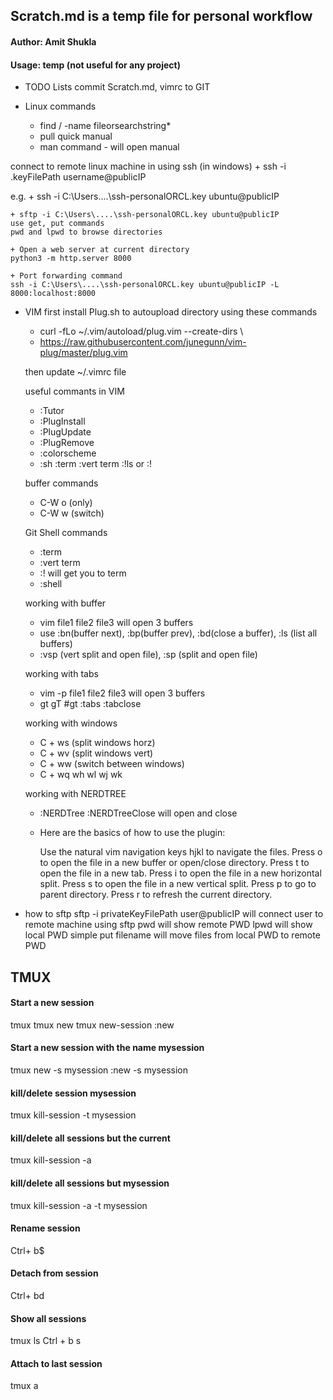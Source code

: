 ## Scratch.md is a temp file for personal workflow
#### Author: Amit Shukla
#### Usage: temp (not useful for any project)

* TODO Lists
	commit Scratch.md, vimrc to GIT

* Linux commands
	+ find / -name fileorsearchstring*
	+ pull quick manual
	+ man command - will open manual

connect to remote linux machine in using ssh (in windows)
	+ ssh -i .keyFilePath username@publicIP

e.g.
	+ ssh -i C:\Users\....\ssh-personalORCL.key ubuntu@publicIP

	+ sftp -i C:\Users\....\ssh-personalORCL.key ubuntu@publicIP
	use get, put commands
	pwd and lpwd to browse directories

	+ Open a web server at current directory
	python3 -m http.server 8000

	+ Port forwarding command
	ssh -i C:\Users\....\ssh-personalORCL.key ubuntu@publicIP -L 8000:localhost:8000


* VIM
	first install Plug.sh to autoupload directory using these commands
	- curl -fLo ~/.vim/autoload/plug.vim --create-dirs \
	- https://raw.githubusercontent.com/junegunn/vim-plug/master/plug.vim

	then update ~/.vimrc file
	
	useful commants in VIM
	+ :Tutor
	+ :PlugInstall
	+ :PlugUpdate
	+ :PlugRemove
	+ :colorscheme
	+ :sh :term :vert term :!ls or :!

	buffer commands
	+ C-W o (only)
	+ C-W w (switch)

	Git Shell commands
	+ :term
	+ :vert term
	+ :! will get you to term
	+ :shell
	
	working with buffer
	+ vim file1 file2 file3 will open 3 buffers
	+ use :bn(buffer next), :bp(buffer prev), :bd(close a buffer), :ls (list all buffers)
	+ :vsp (vert split and open file), :sp (split and open file)

	working with tabs
	+ vim -p file1 file2 file3 will open 3 buffers
	+ gt gT #gt :tabs :tabclose

	working with windows
	+ C + ws (split windows horz)
	+ C + wv (split windows vert)
	+ C + ww (switch between windows)
	+ C + wq wh wl wj wk

	working with NERDTREE
	+ :NERDTree :NERDTreeClose will open and close
	+ Here are the basics of how to use the plugin:

	    Use the natural vim navigation keys hjkl to navigate the files.
	    Press o to open the file in a new buffer or open/close directory.
	    Press t to open the file in a new tab.
	    Press i to open the file in a new horizontal split.
	    Press s to open the file in a new vertical split.
	    Press p to go to parent directory.
	    Press r to refresh the current directory.
* how to sftp
	sftp -i privateKeyFilePath user@publicIP
will connect user to remote machine using sftp
pwd will show remote PWD
lpwd will show local PWD
simple put filename will move files from local PWD to remote PWD

## TMUX
#### Start a new session
tmux
tmux new
tmux new-session :new

#### Start a new session with the name  mysession
tmux new -s mysession
:new -s mysession

#### kill/delete session mysession
tmux kill-session -t mysession
#### kill/delete all sessions but the current
tmux kill-session -a
#### kill/delete all sessions but mysession
tmux kill-session -a -t mysession
#### Rename session
Ctrl+ b$
#### Detach from session
Ctrl+ bd
#### Show all sessions 
tmux ls
Ctrl + b s
#### Attach to last session
tmux a
